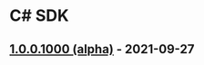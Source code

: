 # C\# SDK

## [1.0.0.1000 \(alpha\)](https://github.com/enjin/enjin-csharp-sdk/releases/tag/1.0.0.1000) - 2021-09-27


